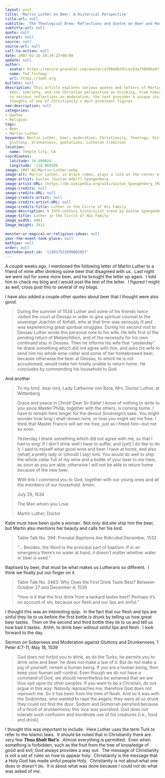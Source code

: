 ```yaml
---
layout: post
title: 'Martin Luther on Beer: A Historical Perspective'
title-url: null
subtitle: 'The Theological Brew: Reflections and Quotes on Beer and Moderation'
subtitle-url: null
quote: null
excerpt: null
source: null
source-url: null
call-to-action: null
date: 2007-02-16 10:24:23+00:00
update: null
author:
  avatar: https://secure.gravatar.com/avatar/a76b4d6291cecb3a738896a971bfb903?s=512&d=mp&r=g
  name: Ted Tschopp
  url: https://tedt.org
bullets: null
description: This article explores various quotes and letters of Martin Luther concerning
  beer, sobriety, and the Christian perspective on drinking. From humorous anecdotes
  to serious reflections on moderation, the text provides a unique insight into the
  thoughts of one of Christianity's most prominent figures.
seo-description: null
categories:
- Quotes
- Religion
tags:
- Beer
- Martin Luther
keywords: Martin Luther, beer, moderation, Christianity, theology, history, soberness,
  gluttony, drunkenness, quotations, Lutheran tradition
location:
  name: Temple City, CA
coordinates:
  latitude: 34.099024
  longitude: -118.069288
image: 2007-02/Martin-Luther.webp
image-alt: Martin Luther, in black robes, plays a lute at the center of a wood-paneled room; Katharina von Bora cradles a sleeping child at left, an older scholar (Philipp Melanchthon) sits at a table, and three children at right sing from a sheet beside a green tiled stove.
image-artist: Gustav (Gustav Adolf) Spangenberg
image-artist-URL: (https://de.wikipedia.org/wiki/Gustav_Spangenberg_(Maler))
image-credits: null
image-credits-URL: null
image-credits-artist: null
image-credits-artist-URL: null
image-credits-title: Luther in the Circle of His Family
image-description: A 19th-century historicist scene by Gustav Spangenberg depicting Martin Luther leading family music-making at home—an image that highlights domestic piety and the central place of congregational song in Lutheran life. The composition includes Luther’s wife, Katharina, several children singing, and (at the table) his colleague Philipp Melanchthon; the green Kachelofen and simple furnishings evoke a middle-class German interior. The best-known version is dated 1866 and is held by the Museum der bildenden Künste in Leipzig; another version dated 1875 exists in a private collection. 
image-title: Luther in the Circle of His Family
image_width: 4961  
Image_height: 3411

monster-or-magical-or-religious-ideas: null
year-the-event-took-place: null
mathjax: null
order: null
mastodon-post-id: '115017522699802057'
---
```

A couple weeks ago, I mentioned the following letter of Martin Luther to a friend of mine after drinking some beer that disagreed with us.  Last night we went out for some more beer, and he brought the letter up again.  I told him to check my blog and I would post the text of the letter.  I figured I might as well, cross post this to several of my blogs.

I have also added a couple other quotes about beer that I thought were also good.

> During the summer of 1534 Luther and some of his friends twice visited the court at Dessau in order to give spiritual counsel to the sovereign Joachim of Anhalt, who at that time was seriously ill and was experiencing great spiritual struggles. During his second visit to Dessau Luther wrote this personal note to his wife. He tells first of the pending return of Melanchthon, and of the necessity for his own continued stay in Dessau. Then he informs his wife that “yesterday” he drank something which did not agree with him, and asks his wife to send him his whole wine-cellar and some of her homebrewed beer, because otherwise the beer at Dessau, to which he is not accustomed, would make him totally unable to return home. He concludes by commending his household to God.

And another

> To my kind, dear lord, Lady Catherine von Bora, Mrs. Doctor Luther, at Wittenberg
> 
> Grace and peace in Christ! Dear Sir Katie! I know of nothing to write to you since Master Philip, together with the others, is coming home. I have to remain here longer for the devout Sovereign’s sake. You might wonder how long I shall remain here, or how you might set me free. I think that Master Francis will set me free, just as I freed him—but not so soon.
> 
> Yesterday I drank something which did not agree with me, so that I had to sing: If I don’t drink well I have to suffer, and [yet] I do like to do it. I said to myself what good wine and beer I have at home, and also [what] a pretty lady or (should I say) lord. You would do well to ship the whole cellar full of my wine and a bottle of your beer to me here, as soon as you are able; otherwise I will not be able to return home because of the new beer.
> 
> With this I commend you to God, together with our young ones and all the members of our household. Amen.
> 
> July 29, 1534
>  
> The Man whom you Love
>  
> Martin Luther, Doctor

Katie must have been quite a woman.  Not only did she ship him the beer, but Martin also mentions her beauty and calls her his lord.

> Table Talk No. 394: Prenatal Baptisms Are Ridiculed December, 1532
> 
> “&#8230; Besides, the Word is the principal part of baptism. If in an emergency there’s no water at hand, it doesn’t matter whether water or beer is used.”

Baptised by beer, that must be what makes us Lutherans so different.  I think we finally put our finger on it.

> Table Talk No. 3483: Why Does the First Drink Taste Best? Between October 27 and December 4, 1536
> 
> “How is it that the first drink from a tankard tastes best? Perhaps it’s on account of sin, because our flesh and our lips are sinful.”

I thought this was an interesting quip.  In the fact that our flesh and lips are sinful they lie to us before the first bottle is drunk by telling us how great beer tastes.  Then on the second and third bottle they lie to us and tell us how bad it tastes.  Ahhh, to drink beer without sinful lips and flesh.  I look forward to the day.

Sermon on Soberness and Moderation against Gluttony and Drunkenness, 1 Peter 4:7-11, May 18, 1539

> God does not forbid you to drink, as do the Turks; he permits you to drink wine and beer: he does not make a law of it. But do not make a pig of yourself; remain a human being. If you are a human being, then keep your human self-control. Even though we do not have a command of God, we should nevertheless be ashamed that we are thus spit upon by other peoples. If you want to be a Christian, do not argue in this way: Nobody reproaches me, therefore God does not reproach me. So it has been from the time of Noah. And so it was with the Sodomites, who wanted to rape the angels; they were all so drunk they could not find the door. Sodom and Gomorrah perished because of a flood of drunkenness; this vice was punished. God does not tolerate such confusion and inordinate use of his creatures [i.e., food and drink].

<p>
  I thought this was important to include.  Here Luther uses the term Turk to refer to the Islamic laws.  It should be noted that in Christianity there are very few <em><strong>Thou Shalt Not’s</strong></em>.  Almost everything is permitted.  Even when something is forbidden, such as the fruit from the tree of knowledge of good and evil, God always provides a way out.  The message of Christianity is not a set of rules on how to appear holy.  Christianity is the message that a Holy God has made sinful people Holy.  Christianity is not about what one does or doesn’t do.  It is about what was done because I could not do what was asked of me.
</p>